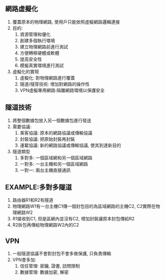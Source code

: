 ## 網路虛擬化
1. 覆蓋原本的物理網路, 使用戶只能依照虛擬網路邏輯連接
2. 目的:
    1. 資源管理和優化
    2. 創建多個執行環境
    3. 建立物理網路前進行測試
    4. 方便轉移硬體或軟體
    5. 提高安全性
    6. 模擬真實環境進行測試
3. 虛擬化的實現
    1. 虛擬化: 對物理網路進行覆蓋
    2. 隧道/隧穿技術: 增加對網路的操作性 
    3. VPN虛擬專用網路:隔離網路環境以保護安全

## 隧道技術
1. 將整個數據包放入另一個數據包進行發送
2. 需要協議:
    1. 乘客協議: 原本的網路協議或傳輸協議
    2. 封裝協議: 把原始封裝再封裝
    3. 運載協議: 新的網路協議或傳輸協議, 使其到達新目的
3. 隧道類型
    1. 多對多: 一個區域網和另一個區域網路
    2. 一對多: 一台主機和另一個區域網路
    3. 一對一: 兩台主機直接通訊

## EXAMPLE:多對多隧道
1. 路由器R1和R2有隧道
2. 物理網路W1有一台主機C1傳一個封包目的為區域網路的主機C2, C2實際在物理網路W2
3. R1接收到C1, 但是區網內並沒有C2, 增加封裝讓原本封包傳給R2
4. R2拆包再傳給物理網路W2內的C2

## VPN
1. 一般隧道協議不會對封包不會多做保護, 只負責傳輸
2. VPN會多加:
    1. 信任管理: 密鑰, 證書, 訪問限制
    2. 數據管理: 數據加密, 解密